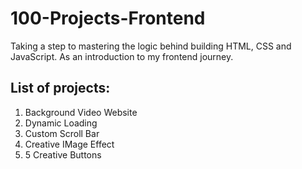 # 100-Projects-Frontend
Taking a step to mastering the logic behind building HTML, CSS and JavaScript. As an introduction to my frontend journey. 

## List of projects:
1. Background Video Website
2. Dynamic Loading 
3. Custom Scroll Bar
4. Creative IMage Effect
5. 5 Creative Buttons
